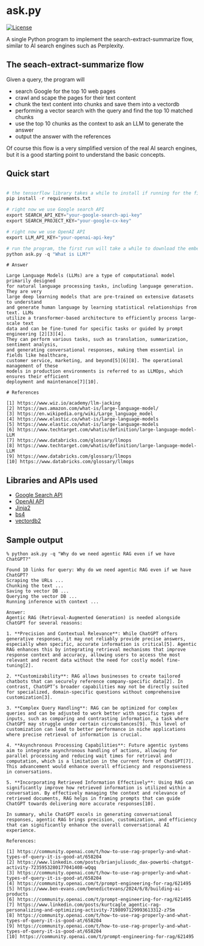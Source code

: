 # ask.py

[![License](https://img.shields.io/github/license/yoheinakajima/ditto)](LICENSE)

A single Python program to implement the search-extract-summarize flow, similar to AI search
engines such as Perplexity.

## The seach-extract-summarize flow

Given a query, the program will

- search Google for the top 10 web pages
- crawl and scape the pages for their text content
- chunk the text content into chunks and save them into a vectordb
- performing a vector search with the query and find the top 10 matched chunks
- use the top 10 chunks as the context to ask an LLM to generate the answer
- output the answer with the references

Of course this flow is a very simplified version of the real AI search engines, but it is a good
starting point to understand the basic concepts.

## Quick start

```Python

# the tensorflow library takes a while to install if running for the first time
pip install -r requirements.txt

# right now we use Google search API
export SEARCH_API_KEY="your-google-search-api-key"
export SEARCH_PROJECT_KEY="your-google-cx-key"

# right now we use OpenAI API
export LLM_API_KEY="your-openai-api-key"

# run the program, the first run will take a while to download the embedding model
python ask.py -q "What is LLM?"
```

```text
# Answer

Large Language Models (LLMs) are a type of computational model primarily designed
for natural language processing tasks, including language generation. They are very
large deep learning models that are pre-trained on extensive datasets to understand
and generate human language by learning statistical relationships from text. LLMs
utilize a transformer-based architecture to efficiently process large-scale text
data and can be fine-tuned for specific tasks or guided by prompt engineering [2][3][4].
They can perform various tasks, such as translation, summarization, sentiment analysis,
and generating conversational responses, making them essential in fields like healthcare,
customer service, marketing, and beyond[5][6][8]. The operational management of these
models in production environments is referred to as LLMOps, which ensures their efficient
deployment and maintenance[7][10].

# References

[1] https://www.wiz.io/academy/llm-jacking
[2] https://aws.amazon.com/what-is/large-language-model/
[3] https://en.wikipedia.org/wiki/Large_language_model
[4] https://www.elastic.co/what-is/large-language-models
[5] https://www.elastic.co/what-is/large-language-models
[6] https://www.techtarget.com/whatis/definition/large-language-model-LLM
[7] https://www.databricks.com/glossary/llmops
[8] https://www.techtarget.com/whatis/definition/large-language-model-LLM
[9] https://www.databricks.com/glossary/llmops
[10] https://www.databricks.com/glossary/llmops

```

## Libraries and APIs used

- [Google Search API](https://developers.google.com/custom-search/v1/overview)
- [OpenAI API](https://beta.openai.com/docs/api-reference/completions/create)
- [Jinja2](https://jinja.palletsprojects.com/en/3.0.x/)
- [bs4](https://www.crummy.com/software/BeautifulSoup/bs4/doc/)
- [vectordb2](https://github.com/kagisearch/vectordb)

## Sample output

```text
% python ask.py -q "Why do we need agentic RAG even if we have ChatGPT?"

Found 10 links for query: Why do we need agentic RAG even if we have ChatGPT?
Scraping the URLs ...
Chunking the text ...
Saving to vector DB ...
Querying the vector DB ...
Running inference with context ...

Answer:
Agentic RAG (Retrieval-Augmented Generation) is needed alongside ChatGPT for several reasons:

1. **Precision and Contextual Relevance**: While ChatGPT offers generative responses, it may not reliably provide precise answers, especially when specific, accurate information is critical[5]. Agentic RAG enhances this by integrating retrieval mechanisms that improve response context and accuracy, allowing users to access the most relevant and recent data without the need for costly model fine-tuning[2].

2. **Customizability**: RAG allows businesses to create tailored chatbots that can securely reference company-specific data[2]. In contrast, ChatGPT’s broader capabilities may not be directly suited for specialized, domain-specific questions without comprehensive customization[3].

3. **Complex Query Handling**: RAG can be optimized for complex queries and can be adjusted to work better with specific types of inputs, such as comparing and contrasting information, a task where ChatGPT may struggle under certain circumstances[9]. This level of customization can lead to better performance in niche applications where precise retrieval of information is crucial.

4. **Asynchronous Processing Capabilities**: Future agentic systems aim to integrate asynchronous handling of actions, allowing for parallel processing and reducing wait times for retrieval and computation, which is a limitation in the current form of ChatGPT[7]. This advancement would enhance overall efficiency and responsiveness in conversations.

5. **Incorporating Retrieved Information Effectively**: Using RAG can significantly improve how retrieved information is utilized within a conversation. By effectively managing the context and relevance of retrieved documents, RAG helps in framing prompts that can guide ChatGPT towards delivering more accurate responses[10].

In summary, while ChatGPT excels in generating conversational responses, agentic RAG brings precision, customization, and efficiency that can significantly enhance the overall conversational AI experience.

References:

[1] https://community.openai.com/t/how-to-use-rag-properly-and-what-types-of-query-it-is-good-at/658204
[2] https://www.linkedin.com/posts/brianjuliusdc_dax-powerbi-chatgpt-activity-7235953280177041408-wQqq
[3] https://community.openai.com/t/how-to-use-rag-properly-and-what-types-of-query-it-is-good-at/658204
[4] https://community.openai.com/t/prompt-engineering-for-rag/621495
[5] https://www.ben-evans.com/benedictevans/2024/6/8/building-ai-products
[6] https://community.openai.com/t/prompt-engineering-for-rag/621495
[7] https://www.linkedin.com/posts/kurtcagle_agentic-rag-personalizing-and-optimizing-activity-7198097129993613312-z7Sm
[8] https://community.openai.com/t/how-to-use-rag-properly-and-what-types-of-query-it-is-good-at/658204
[9] https://community.openai.com/t/how-to-use-rag-properly-and-what-types-of-query-it-is-good-at/658204
[10] https://community.openai.com/t/prompt-engineering-for-rag/621495
```
